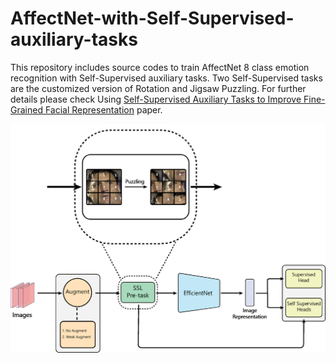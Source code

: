 # AffectNet-with-Self-Supervised-auxiliary-tasks
This repository includes source codes to train AffectNet 8 class emotion recognition with Self-Supervised auxiliary tasks.
Two Self-Supervised tasks are the customized version of Rotation and Jigsaw Puzzling.
For further details please check Using [Self-Supervised Auxiliary Tasks to Improve Fine-Grained Facial Representation](https://arxiv.org/abs/2105.06421) paper.

![](2.png)
